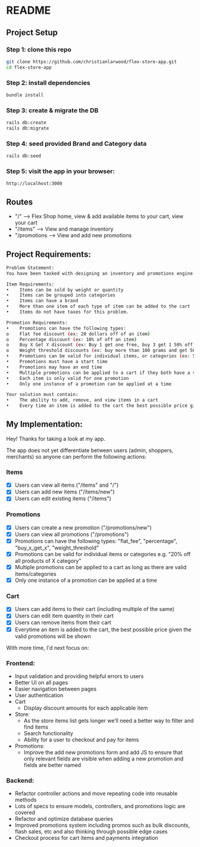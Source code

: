 # README
## Project Setup
### Step 1: clone this repo
```sh
git clone https://github.com/christianlarwood/flex-store-app.git
cd flex-store-app
```
### Step 2: install dependencies
```sh
bundle install
```
### Step 3: create & migrate the DB
```sh
rails db:create
rails db:migrate
```
### Step 4: seed provided Brand and Category data
```sh
rails db:seed
```
### Step 5: visit the app in your browser:
`http://localhost:3000`

## Routes
- "/" --> Flex Shop home, view & add available items to your cart, view your cart
- "/items" --> View and manage inventory
- "/promotions --> View and add new promotions

## Project Requirements:
```sh
Problem Statement:
You have been tasked with designing an inventory and promotions engine for an ecommerce software platform. As a business-to-business software platform, customers of your product can use the promotions engine to create promotions for items in their inventory.

Item Requirements:
•    Items can be sold by weight or quantity
•    Items can be grouped into categories
•    Items can have a brand
•    More than one item of each type of item can be added to the cart
•    Items do not have taxes for this problem.

Promotion Requirements:
•    Promotions can have the following types:
o    Flat fee discount (ex: 20 dollars off of an item)
o    Percentage discount (ex: 10% of off an item)
o    Buy X Get Y discount (ex: Buy 1 get one free, buy 3 get 1 50% off)
o    Weight threshold discounts (ex: buy more than 100 grams and get 50% off the item)
•    Promotions can be valid for individual items, or categories (ex: 50% off of all products of X category)
•    Promotions must have a start time
•    Promotions may have an end time
•    Multiple promotions can be applied to a cart if they both have a valid set of items
•    Each item is only valid for one promotion
•    Only one instance of a promotion can be applied at a time

Your solution must contain:
•    The ability to add, remove, and view items in a cart
•    Every time an item is added to the cart the best possible price given the valid promotions must be shown.
```

## My Implementation:
Hey! Thanks for taking a look at my app.

The app does not yet differentiate between users (admin, shoppers, merchants) so anyone can perform the following actions:

### Items
- [x] Users can view all items ("/items" and "/")
- [x] Users can add new items ("/items/new")
- [x] Users can edit existing items ("/items")
### Promotions
- [x] Users can create a new promotion ("/promotions/new")
- [x] Users can view all promotions ("/promotions")
- [x] Promotions can have the following types: "flat_fee", "percentage", "buy_x_get_x", "weight_threshold"
- [x] Promotions can be valid for individual items or categories e.g. "20% off all products of X category"
- [x] Multiple promotions can be applied to a cart as long as there are valid items/categories
- [x] Only one instance of a promotion can be applied at a time
### Cart
- [x] Users can add items to their cart (including multiple of the same)
- [x] Users can edit item quantity in their cart
- [x] Users can remove items from their cart
- [x] Everytime an item is added to the cart, the best possible price given the valid promotions will be shown

With more time, I'd next focus on:

### Frontend:
- Input validation and providing helpful errors to users
- Better UI on all pages
- Easier navigation between pages
- User authentication
- Cart
   - Display discount amounts for each applicable item
- Store:
   - As the store items list gets longer we’ll need a better way to filter and find items
   - Search functionality
   - Ability for a user to checkout and pay for items
- Promotions:
   - Improve the add new promotions form and add JS to ensure that only relevant fields are visible when adding a new promotion and fields are better named

### Backend:
- Refactor controller actions and move repeating code into reusable methods
- Lots of specs to ensure models, controllers, and promotions logic are covered
- Refactor and optimize database queries
- Improved promotions system including promos such as bulk discounts, flash sales, etc and also thinking through possible edge cases
- Checkout process for cart items and payments integration
